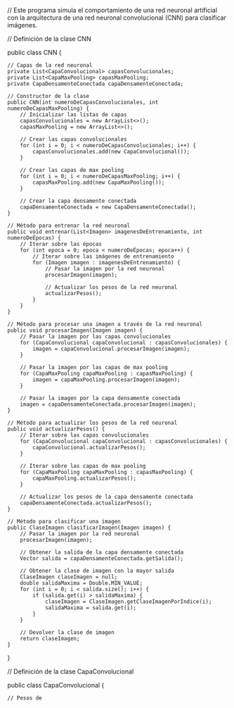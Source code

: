 // Este programa simula el comportamiento de una red neuronal artificial con la arquitectura de una red neuronal convolucional (CNN) para clasificar imágenes.

// Definición de la clase CNN

public class CNN {

    // Capas de la red neuronal
    private List<CapaConvolucional> capasConvolucionales;
    private List<CapaMaxPooling> capasMaxPooling;
    private CapaDensamenteConectada capaDensamenteConectada;

    // Constructor de la clase
    public CNN(int numeroDeCapasConvolucionales, int numeroDeCapasMaxPooling) {
        // Inicializar las listas de capas
        capasConvolucionales = new ArrayList<>();
        capasMaxPooling = new ArrayList<>();

        // Crear las capas convolucionales
        for (int i = 0; i < numeroDeCapasConvolucionales; i++) {
            capasConvolucionales.add(new CapaConvolucional());
        }

        // Crear las capas de max pooling
        for (int i = 0; i < numeroDeCapasMaxPooling; i++) {
            capasMaxPooling.add(new CapaMaxPooling());
        }

        // Crear la capa densamente conectada
        capaDensamenteConectada = new CapaDensamenteConectada();
    }

    // Método para entrenar la red neuronal
    public void entrenar(List<Imagen> imagenesDeEntrenamiento, int numeroDeÉpocas) {
        // Iterar sobre las épocas
        for (int epoca = 0; epoca < numeroDeÉpocas; epoca++) {
            // Iterar sobre las imágenes de entrenamiento
            for (Imagen imagen : imagenesDeEntrenamiento) {
                // Pasar la imagen por la red neuronal
                procesarImagen(imagen);

                // Actualizar los pesos de la red neuronal
                actualizarPesos();
            }
        }
    }

    // Método para procesar una imagen a través de la red neuronal
    public void procesarImagen(Imagen imagen) {
        // Pasar la imagen por las capas convolucionales
        for (CapaConvolucional capaConvolucional : capasConvolucionales) {
            imagen = capaConvolucional.procesarImagen(imagen);
        }

        // Pasar la imagen por las capas de max pooling
        for (CapaMaxPooling capaMaxPooling : capasMaxPooling) {
            imagen = capaMaxPooling.procesarImagen(imagen);
        }

        // Pasar la imagen por la capa densamente conectada
        imagen = capaDensamenteConectada.procesarImagen(imagen);
    }

    // Método para actualizar los pesos de la red neuronal
    public void actualizarPesos() {
        // Iterar sobre las capas convolucionales
        for (CapaConvolucional capaConvolucional : capasConvolucionales) {
            capaConvolucional.actualizarPesos();
        }

        // Iterar sobre las capas de max pooling
        for (CapaMaxPooling capaMaxPooling : capasMaxPooling) {
            capaMaxPooling.actualizarPesos();
        }

        // Actualizar los pesos de la capa densamente conectada
        capaDensamenteConectada.actualizarPesos();
    }

    // Método para clasificar una imagen
    public ClaseImagen clasificarImagen(Imagen imagen) {
        // Pasar la imagen por la red neuronal
        procesarImagen(imagen);

        // Obtener la salida de la capa densamente conectada
        Vector salida = capaDensamenteConectada.getSalida();

        // Obtener la clase de imagen con la mayor salida
        ClaseImagen claseImagen = null;
        double salidaMaxima = Double.MIN_VALUE;
        for (int i = 0; i < salida.size(); i++) {
            if (salida.get(i) > salidaMaxima) {
                claseImagen = ClaseImagen.getClaseImagenPorIndice(i);
                salidaMaxima = salida.get(i);
            }
        }

        // Devolver la clase de imagen
        return claseImagen;
    }
}

// Definición de la clase CapaConvolucional

public class CapaConvolucional {

    // Pesos de